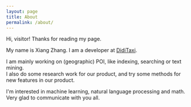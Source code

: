 ```yaml
---
layout: page
title: About
permalink: /about/
---
```


Hi, visitor! Thanks for reading my page.

My name is Xiang Zhang. I am a developer at [DidiTaxi](http://www.xiaojukeji.com/website/index.html).

I am mainly working on (geographic) POI, like indexing, searching or text mining.  
I also do some research work for our product, and try some methods for new features in our product.

I'm interested in machine learning, natural language processing and math. 
Very glad to communicate with you all.

